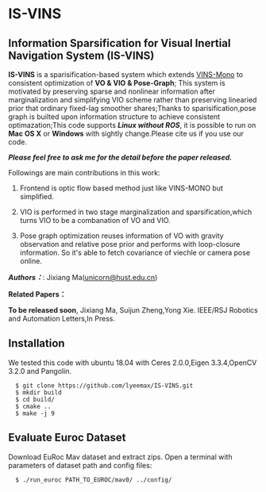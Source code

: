 # IS-VINS
## Information Sparsification for Visual Inertial Navigation System (IS-VINS)

**IS-VINS** is a sparisification-based system which extends [VINS-Mono](https://github.com/HKUST-Aerial-Robotics/VINS-Mono) to consistent optimization of **VO & VIO & Pose-Graph**; This system is motivated by preserving sparse and nonlinear information after marginalization and simplifying VIO scheme rather than preserving linearied prior that ordinary fixed-lag smoother shares;Thanks to sparisification,pose graph is builted upon information structure to achieve consistent optimazation;This code supports ***Linux without ROS***, it is possible to run on **Mac OS X** or **Windows** with sightly change.Please cite us if you use our code.

***Please feel free to ask me for the detail before the paper released.***

Followings are main contributions in this work:

1. Frontend is optic flow based method just like VINS-MONO but simplified.

2. VIO is performed in two stage marginalization and sparsification,which turns VIO to be a combanation of VO and VIO.

3. Pose graph optimization reuses information of VO with gravity observation and relative pose prior and performs with loop-closure information. So it's able to fetch covariance of viechle or camera pose online. 

***Authors：***: Jixiang Ma(unicorn@hust.edu.cn)

**Related Papers：**

**To be released soon**, Jixiang Ma, Suijun Zheng,Yong Xie. IEEE/RSJ Robotics and Automation Letters,In Press.

Installation
------------
We tested this code with ubuntu 18.04 with Ceres 2.0.0,Eigen 3.3.4,OpenCV 3.2.0 and Pangolin.
```
  $ git clone https://github.com/lyeemax/IS-VINS.git
  $ mkdir build  
  $ cd build/  
  $ cmake ..
  $ make -j 9  
```

Evaluate Euroc Dataset
------------
Download EuRoc Mav dataset and extract zips. Open a terminal with parameters of dataset path and config files:
```
  $ ./run_euroc PATH_TO_EUROC/mav0/ ../config/ 
```

